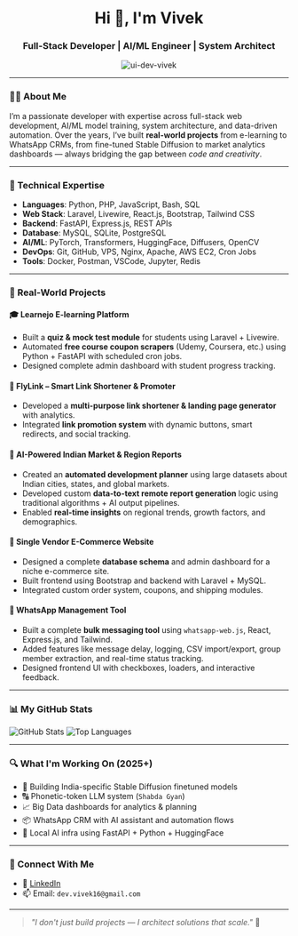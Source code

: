 <h1 align="center">Hi 👋, I'm Vivek</h1>
<h3 align="center">Full-Stack Developer | AI/ML Engineer | System Architect</h3>

<p align="center">
  <img src="https://komarev.com/ghpvc/?username=ui-dev-vivek&label=Profile%20views&color=0e75b6&style=flat" alt="ui-dev-vivek" />
</p>

---

### 👨‍💻 About Me

I’m a passionate developer with expertise across full-stack web development, AI/ML model training, system architecture, and data-driven automation. Over the years, I’ve built **real-world projects** from e-learning to WhatsApp CRMs, from fine-tuned Stable Diffusion to market analytics dashboards — always bridging the gap between _code and creativity_.

---

### 🚀 Technical Expertise

- **Languages**: Python, PHP, JavaScript, Bash, SQL
- **Web Stack**: Laravel, Livewire, React.js, Bootstrap, Tailwind CSS
- **Backend**: FastAPI, Express.js, REST APIs
- **Database**: MySQL, SQLite, PostgreSQL
- **AI/ML**: PyTorch, Transformers, HuggingFace, Diffusers, OpenCV
- **DevOps**: Git, GitHub, VPS, Nginx, Apache, AWS EC2, Cron Jobs
- **Tools**: Docker, Postman, VSCode, Jupyter, Redis

---

### 🧠 Real-World Projects

#### 🎓 Learnejo E-learning Platform
- Built a **quiz & mock test module** for students using Laravel + Livewire.
- Automated **free course coupon scrapers** (Udemy, Coursera, etc.) using Python + FastAPI with scheduled cron jobs.
- Designed complete admin dashboard with student progress tracking.

#### 🔗 FlyLink – Smart Link Shortener & Promoter
- Developed a **multi-purpose link shortener & landing page generator** with analytics.
- Integrated **link promotion system** with dynamic buttons, smart redirects, and social tracking.

#### 🧾 AI-Powered Indian Market & Region Reports
- Created an **automated development planner** using large datasets about Indian cities, states, and global markets.
- Developed custom **data-to-text remote report generation** logic using traditional algorithms + AI output pipelines.
- Enabled **real-time insights** on regional trends, growth factors, and demographics.

#### 🛒 Single Vendor E-Commerce Website
- Designed a complete **database schema** and admin dashboard for a niche e-commerce site.
- Built frontend using Bootstrap and backend with Laravel + MySQL.
- Integrated custom order system, coupons, and shipping modules.

#### 📱 WhatsApp Management Tool
- Built a complete **bulk messaging tool** using `whatsapp-web.js`, React, Express.js, and Tailwind.
- Added features like message delay, logging, CSV import/export, group member extraction, and real-time status tracking.
- Designed frontend UI with checkboxes, loaders, and interactive feedback.

---

### 📊 My GitHub Stats

![GitHub Stats](https://github-readme-stats.vercel.app/api?username=ui-dev-vivek&show_icons=true&theme=radical)
![Top Languages](https://github-readme-stats.vercel.app/api/top-langs/?username=ui-dev-vivek&layout=compact&theme=radical)

---

### 🔍 What I'm Working On (2025+)

- 🧠 Building India-specific Stable Diffusion finetuned models
- 🔠 Phonetic-token LLM system (`Shabda Gyan`)
- 📈 Big Data dashboards for analytics & planning
- 📦 WhatsApp CRM with AI assistant and automation flows
- 🎯 Local AI infra using FastAPI + Python + HuggingFace

---

### 🤝 Connect With Me

- 💼 [LinkedIn](https://linkedin.com/in/ui-dev-vivek)  
- 📫 Email: `dev.vivek16@gmail.com`  

---

> _"I don't just build projects — I architect solutions that scale."_ 🚀
